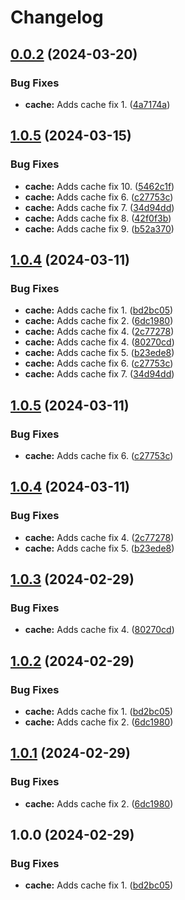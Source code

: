 # Changelog

## [0.0.2](https://github.com/coderkakarrot/go-pkg-monorepo-example/compare/cache-v0.0.1...cache@v0.0.2) (2024-03-20)


### Bug Fixes

* **cache:** Adds cache fix 1. ([4a7174a](https://github.com/coderkakarrot/go-pkg-monorepo-example/commit/4a7174a87efdb12e1d252d8d573928b0e699eb35))

## [1.0.5](https://github.com/coderkakarrot/go-pkg-monorepo-example/compare/v1.0.4...v1.0.5) (2024-03-15)


### Bug Fixes

* **cache:** Adds cache fix 10. ([5462c1f](https://github.com/coderkakarrot/go-pkg-monorepo-example/commit/5462c1f75be479e47e59064e0c8cc10a71318dfe))
* **cache:** Adds cache fix 6. ([c27753c](https://github.com/coderkakarrot/go-pkg-monorepo-example/commit/c27753c831fe1574ed7bde217fa8167bf1bd896f))
* **cache:** Adds cache fix 7. ([34d94dd](https://github.com/coderkakarrot/go-pkg-monorepo-example/commit/34d94ddfb5b2f66d4976bfdeea0ac8d131b10a5a))
* **cache:** Adds cache fix 8. ([42f0f3b](https://github.com/coderkakarrot/go-pkg-monorepo-example/commit/42f0f3b4cfbe0f76fc0620444eaae61f9c069d68))
* **cache:** Adds cache fix 9. ([b52a370](https://github.com/coderkakarrot/go-pkg-monorepo-example/commit/b52a3707ee80c23b2774af6355309c8bbbdcb3ee))

## [1.0.4](https://github.com/coderkakarrot/go-pkg-monorepo-example/compare/v1.0.5...v1.0.4) (2024-03-11)


### Bug Fixes

* **cache:** Adds cache fix 1. ([bd2bc05](https://github.com/coderkakarrot/go-pkg-monorepo-example/commit/bd2bc0511ca2b1799239358ec625c3dcb5267a6d))
* **cache:** Adds cache fix 2. ([6dc1980](https://github.com/coderkakarrot/go-pkg-monorepo-example/commit/6dc19809f02f5b9110f7aed3105df8d1e532ed09))
* **cache:** Adds cache fix 4. ([2c77278](https://github.com/coderkakarrot/go-pkg-monorepo-example/commit/2c77278158c512a697f6aeb8f9b49183593deac0))
* **cache:** Adds cache fix 4. ([80270cd](https://github.com/coderkakarrot/go-pkg-monorepo-example/commit/80270cd07afa70218d03a935265c669489892ebf))
* **cache:** Adds cache fix 5. ([b23ede8](https://github.com/coderkakarrot/go-pkg-monorepo-example/commit/b23ede8e53e2fd9dd727a991881f3caaf94cce7c))
* **cache:** Adds cache fix 6. ([c27753c](https://github.com/coderkakarrot/go-pkg-monorepo-example/commit/c27753c831fe1574ed7bde217fa8167bf1bd896f))
* **cache:** Adds cache fix 7. ([34d94dd](https://github.com/coderkakarrot/go-pkg-monorepo-example/commit/34d94ddfb5b2f66d4976bfdeea0ac8d131b10a5a))

## [1.0.5](https://github.com/coderkakarrot/go-pkg-monorepo-example/compare/v1.0.4...v1.0.5) (2024-03-11)


### Bug Fixes

* **cache:** Adds cache fix 6. ([c27753c](https://github.com/coderkakarrot/go-pkg-monorepo-example/commit/c27753c831fe1574ed7bde217fa8167bf1bd896f))

## [1.0.4](https://github.com/coderkakarrot/go-pkg-monorepo-example/compare/v1.0.3...v1.0.4) (2024-03-11)


### Bug Fixes

* **cache:** Adds cache fix 4. ([2c77278](https://github.com/coderkakarrot/go-pkg-monorepo-example/commit/2c77278158c512a697f6aeb8f9b49183593deac0))
* **cache:** Adds cache fix 5. ([b23ede8](https://github.com/coderkakarrot/go-pkg-monorepo-example/commit/b23ede8e53e2fd9dd727a991881f3caaf94cce7c))

## [1.0.3](https://github.com/coderkakarrot/go-pkg-monorepo-example/compare/v1.0.2...v1.0.3) (2024-02-29)


### Bug Fixes

* **cache:** Adds cache fix 4. ([80270cd](https://github.com/coderkakarrot/go-pkg-monorepo-example/commit/80270cd07afa70218d03a935265c669489892ebf))

## [1.0.2](https://github.com/coderkakarrot/go-pkg-monorepo-example/compare/v1.0.1...v1.0.2) (2024-02-29)


### Bug Fixes

* **cache:** Adds cache fix 1. ([bd2bc05](https://github.com/coderkakarrot/go-pkg-monorepo-example/commit/bd2bc0511ca2b1799239358ec625c3dcb5267a6d))
* **cache:** Adds cache fix 2. ([6dc1980](https://github.com/coderkakarrot/go-pkg-monorepo-example/commit/6dc19809f02f5b9110f7aed3105df8d1e532ed09))

## [1.0.1](https://github.com/coderkakarrot/go-pkg-monorepo-example/compare/v1.0.0...v1.0.1) (2024-02-29)


### Bug Fixes

* **cache:** Adds cache fix 2. ([6dc1980](https://github.com/coderkakarrot/go-pkg-monorepo-example/commit/6dc19809f02f5b9110f7aed3105df8d1e532ed09))

## 1.0.0 (2024-02-29)


### Bug Fixes

* **cache:** Adds cache fix 1. ([bd2bc05](https://github.com/coderkakarrot/go-pkg-monorepo-example/commit/bd2bc0511ca2b1799239358ec625c3dcb5267a6d))
